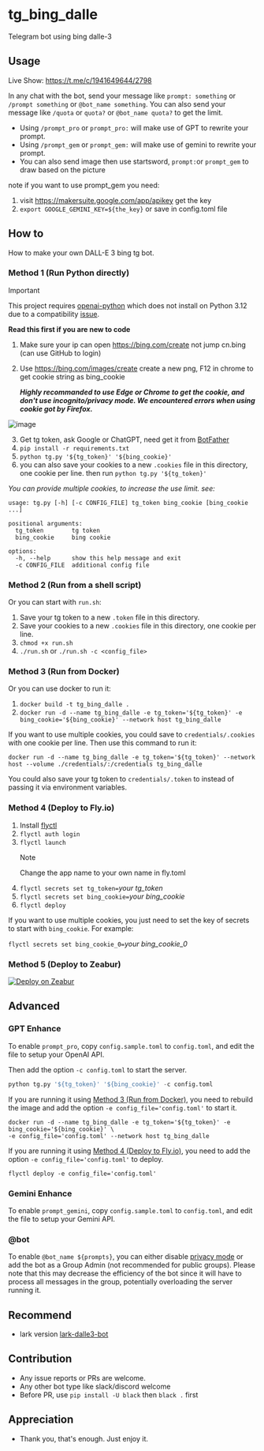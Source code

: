 # tg_bing_dalle

Telegram bot using bing dalle-3

## Usage

Live Show: https://t.me/c/1941649644/2798

In any chat with the bot, send your message like `prompt: something` or `/prompt something` or `@bot_name something`.
You can also send your message like `/quota` or `quota?` or `@bot_name quota?` to get the limit.

- Using `/prompt_pro` or `prompt_pro:` will make use of GPT to rewrite your prompt.
- Using `/prompt_gem` or `prompt_gem:` will make use of gemini to rewrite your prompt.
- You can also send image then use startsword, `prompt:`or `prompt_gem` to draw based on the picture  

note if you want to use prompt_gem you need:

1. visit https://makersuite.google.com/app/apikey get the key
2. `export GOOGLE_GEMINI_KEY=${the_key}` or save in config.toml file
 

## How to

How to make your own DALL-E 3 bing tg bot.

### Method 1 (Run Python directly)

> [!IMPORTANT]
> This project requires [openai-python](https://github.com/openai/openai-python) which does not install on Python 3.12 due to a compatibility [issue](https://github.com/openai/openai-python/issues/645).

**Read this first if you are new to code**

1. Make sure your ip can open https://bing.com/create not jump cn.bing (can use GitHub to login)
2. Use https://bing.com/images/create create a new png, F12 in chrome to get cookie string as bing_cookie

   **_Highly recommanded to use Edge or Chrome to get the cookie, and don't use incognito/privacy mode. We encountered errors when using cookie got by Firefox._**

  ![image](https://github.com/yihong0618/tg_bing_dalle/assets/15976103/103976c6-39b1-433c-b05f-b04174b4f89d)


3. Get tg token, ask Google or ChatGPT, need get it from [BotFather](https://t.me/BotFather)
4. `pip install -r requirements.txt`
5. `python tg.py '${tg_token}' '${bing_cookie}'`
6.  you can also save your cookies to a new `.cookies` file in this directory, one cookie per line. then run  `python tg.py '${tg_token}'`

_You can provide multiple cookies, to increase the use limit. see:_

```
usage: tg.py [-h] [-c CONFIG_FILE] tg_token bing_cookie [bing_cookie ...]

positional arguments:
  tg_token        tg token
  bing_cookie     bing cookie

options:
  -h, --help      show this help message and exit
  -c CONFIG_FILE  additional config file
```

### Method 2 (Run from a shell script)

Or you can start with `run.sh`:

1. Save your tg token to a new `.token` file in this directory.
2. Save your cookies to a new `.cookies` file in this directory, one cookie per line.
3. `chmod +x run.sh`
4. `./run.sh` or `./run.sh -c <config_file>`

### Method 3 (Run from Docker)

Or you can use docker to run it:

1. `docker build -t tg_bing_dalle .`
2. `docker run -d --name tg_bing_dalle -e tg_token='${tg_token}' -e bing_cookie='${bing_cookie}' --network host tg_bing_dalle`

If you want to use multiple cookies, you could save to `credentials/.cookies` with one cookie per line. Then use this command to run it:

`docker run -d --name tg_bing_dalle -e tg_token='${tg_token}' --network host --volume ./credentials/:/credentials tg_bing_dalle`

You could also save your tg token to `credentials/.token` to instead of passing it via environment variables.

### Method 4 (Deploy to Fly.io)

1. Install [flyctl](https://fly.io/docs/getting-started/installing-flyctl/)
2. `flyctl auth login`
3. `flyctl launch`
   > [!NOTE]
   > Change the app name to your own name in fly.toml
4. `flyctl secrets set tg_token=`_your tg_token_
5. `flyctl secrets set bing_cookie=`_your bing_cookie_
6. `flyctl deploy`

If you want to use multiple cookies, you just need to set the key of secrets to start with `bing_cookie`. For example:

`flyctl secrets set bing_cookie_0=`_your bing_cookie_0_  

### Method 5 (Deploy to Zeabur)

[![Deploy on Zeabur](https://zeabur.com/button.svg)](https://zeabur.com/templates/W66UCB?utm_source=tg_bing_dalle)

## Advanced

### GPT Enhance

To enable `prompt_pro`, copy `config.sample.toml` to `config.toml`, and edit the file to setup your OpenAI API.

Then add the option `-c config.toml` to start the server.
```python
python tg.py '${tg_token}' '${bing_cookie}' -c config.toml
```

If you are running it using [Method 3 (Run from Docker)](#method-3-run-from-docker), you need to rebuild the image and add the option `-e config_file='config.toml'` to start it.
```
docker run -d --name tg_bing_dalle -e tg_token='${tg_token}' -e bing_cookie='${bing_cookie}' \
-e config_file='config.toml' --network host tg_bing_dalle
```

If you are running it using [Method 4 (Deploy to Fly.io)](#method-4-deploy-to-flyio), you need to add the option `-e config_file='config.toml'` to deploy.
```
flyctl deploy -e config_file='config.toml'
```

### Gemini Enhance

To enable `prompt_gemini`, copy `config.sample.toml` to `config.toml`, and edit the file to setup your Gemini API.

### @bot

To enable `@bot_name ${prompts}`, you can either disable [privacy mode](https://core.telegram.org/bots/features#privacy-mode) or add the bot as a Group Admin (not recommended for public groups).
Please note that this may decrease the efficiency of the bot since it will have to process all messages in the group, potentially overloading the server running it.


## Recommend

- lark version [lark-dalle3-bot](https://github.com/mrchi/lark-dalle3-bot)

## Contribution

- Any issue reports or PRs are welcome.
- Any other bot type like slack/discord welcome
- Before PR, use `pip install -U black` then `black .` first

## Appreciation

- Thank you, that's enough. Just enjoy it.
